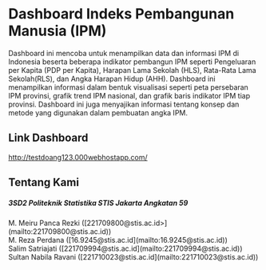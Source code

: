 # Dashboard Indeks Pembangunan Manusia (IPM)
Dashboard ini mencoba untuk menampilkan data dan informasi IPM di Indonesia beserta beberapa indikator pembangun IPM seperti Pengeluaran per Kapita (PDP per Kapita), Harapan Lama Sekolah (HLS), Rata-Rata Lama Sekolah(RLS), dan Angka Harapan Hidup (AHH). Dashboard ini menampilkan informasi dalam bentuk visualisasi seperti peta persebaran IPM provinsi, grafik trend IPM nasional, dan grafik baris indikator IPM tiap provinsi. Dashboard ini juga menyajikan informasi tentang konsep dan metode yang digunakan dalam pembuatan angka IPM.

## Link Dashboard
http://testdoang123.000webhostapp.com/

## Tentang Kami
<h5>3SD2 Politeknik Statistika STIS Jakarta Angkatan 59<br></h2>
M. Meiru Panca Rezki ([221709800@stis.ac.id>](mailto:221709800@stis.ac.id))<br>
M. Reza Perdana ([16.9245@stis.ac.id](mailto:16.9245@stis.ac.id))<br>
Salim Satriajati ([221709994@stis.ac.id](mailto:221709994@stis.ac.id))<br>
Sultan Nabila Ravani ([221710023@stis.ac.id](mailto:221710023@stis.ac.id))<br>
